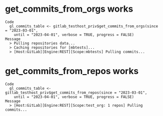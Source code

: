 # get_commits_from_orgs works

    Code
      gl_commits_table <- gitlab_testhost_priv$get_commits_from_orgs(since = "2023-03-01",
        until = "2023-04-01", verbose = TRUE, progress = FALSE)
    Message
      > Pulling repositories data...
      > Caching repositories for [mbtests]...
      > [Host:GitLab][Engine:REST][Scope:mbtests] Pulling commits...

# get_commits_from_repos works

    Code
      gl_commits_table <- gitlab_testhost_priv$get_commits_from_repos(since = "2023-03-01",
        until = "2023-04-01", verbose = TRUE, progress = FALSE)
    Message
      > [Host:GitLab][Engine:REST][Scope:test_org: 1 repos] Pulling commits...

